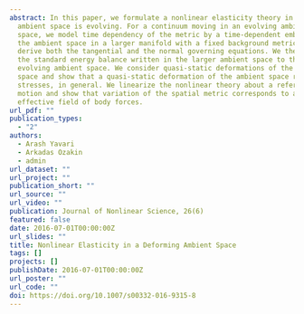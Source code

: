 ```yaml
---
abstract: In this paper, we formulate a nonlinear elasticity theory in which the
  ambient space is evolving. For a continuum moving in an evolving ambient
  space, we model time dependency of the metric by a time-dependent embedding of
  the ambient space in a larger manifold with a fixed background metric. We
  derive both the tangential and the normal governing equations. We then reduce
  the standard energy balance written in the larger ambient space to that in the
  evolving ambient space. We consider quasi-static deformations of the ambient
  space and show that a quasi-static deformation of the ambient space results in
  stresses, in general. We linearize the nonlinear theory about a reference
  motion and show that variation of the spatial metric corresponds to an
  effective field of body forces.
url_pdf: ""
publication_types:
  - "2"
authors:
  - Arash Yavari
  - Arkadas Ozakin
  - admin
url_dataset: ""
url_project: ""
publication_short: ""
url_source: ""
url_video: ""
publication: Journal of Nonlinear Science, 26(6)
featured: false
date: 2016-07-01T00:00:00Z
url_slides: ""
title: Nonlinear Elasticity in a Deforming Ambient Space
tags: []
projects: []
publishDate: 2016-07-01T00:00:00Z
url_poster: ""
url_code: ""
doi: https://doi.org/10.1007/s00332-016-9315-8
---
```


